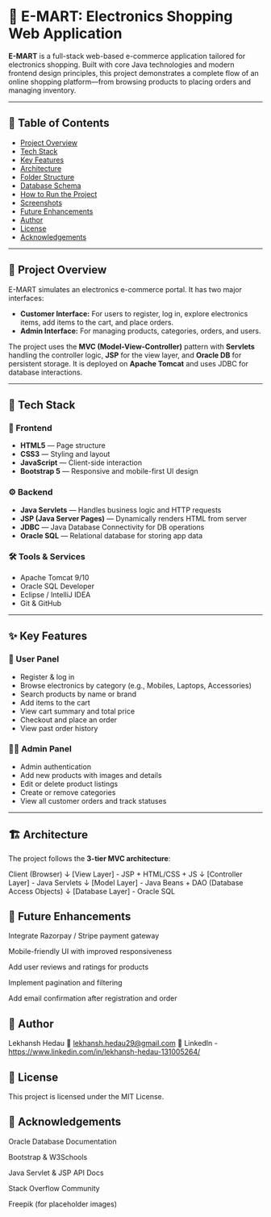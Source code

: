 # 🛒 E-MART: Electronics Shopping Web Application

**E-MART** is a full-stack web-based e-commerce application tailored for electronics shopping. Built with core Java technologies and modern frontend design principles, this project demonstrates a complete flow of an online shopping platform—from browsing products to placing orders and managing inventory.

---

## 📖 Table of Contents

- [Project Overview](#project-overview)
- [Tech Stack](#tech-stack)
- [Key Features](#key-features)
- [Architecture](#architecture)
- [Folder Structure](#folder-structure)
- [Database Schema](#database-schema)
- [How to Run the Project](#how-to-run-the-project)
- [Screenshots](#screenshots)
- [Future Enhancements](#future-enhancements)
- [Author](#author)
- [License](#license)
- [Acknowledgements](#acknowledgements)

---

## 📌 Project Overview

E-MART simulates an electronics e-commerce portal. It has two major interfaces:
- **Customer Interface:** For users to register, log in, explore electronics items, add items to the cart, and place orders.
- **Admin Interface:** For managing products, categories, orders, and users.

The project uses the **MVC (Model-View-Controller)** pattern with **Servlets** handling the controller logic, **JSP** for the view layer, and **Oracle DB** for persistent storage. It is deployed on **Apache Tomcat** and uses JDBC for database interactions.

---

## 🧰 Tech Stack

### 🎨 Frontend
- **HTML5** — Page structure
- **CSS3** — Styling and layout
- **JavaScript** — Client-side interaction
- **Bootstrap 5** — Responsive and mobile-first UI design

### ⚙️ Backend
- **Java Servlets** — Handles business logic and HTTP requests
- **JSP (Java Server Pages)** — Dynamically renders HTML from server
- **JDBC** — Java Database Connectivity for DB operations
- **Oracle SQL** — Relational database for storing app data

### 🛠 Tools & Services
- Apache Tomcat 9/10
- Oracle SQL Developer
- Eclipse / IntelliJ IDEA
- Git & GitHub

---

## ✨ Key Features

### 🧑 User Panel
- Register & log in
- Browse electronics by category (e.g., Mobiles, Laptops, Accessories)
- Search products by name or brand
- Add items to the cart
- View cart summary and total price
- Checkout and place an order
- View past order history

### 👨‍💼 Admin Panel
- Admin authentication
- Add new products with images and details
- Edit or delete product listings
- Create or remove categories
- View all customer orders and track statuses

---


## 🏗️ Architecture

The project follows the **3-tier MVC architecture**:

Client (Browser)
↓
[View Layer] - JSP + HTML/CSS + JS
↓
[Controller Layer] - Java Servlets
↓
[Model Layer] - Java Beans + DAO (Database Access Objects)
↓
[Database Layer] - Oracle SQL



## 🚧 Future Enhancements
Integrate Razorpay / Stripe payment gateway

Mobile-friendly UI with improved responsiveness

Add user reviews and ratings for products

Implement pagination and filtering

Add email confirmation after registration and order


## 🙋 Author
Lekhansh Hedau
📧 lekhansh.hedau29@gmail.com
🔗 LinkedIn - https://www.linkedin.com/in/lekhansh-hedau-131005264/


## 🪪 License
This project is licensed under the MIT License.


## 🙏 Acknowledgements
Oracle Database Documentation

Bootstrap & W3Schools

Java Servlet & JSP API Docs

Stack Overflow Community

Freepik (for placeholder images)